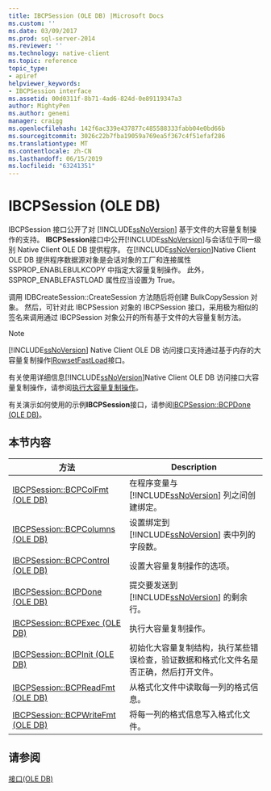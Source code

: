 ```yaml
---
title: IBCPSession (OLE DB) |Microsoft Docs
ms.custom: ''
ms.date: 03/09/2017
ms.prod: sql-server-2014
ms.reviewer: ''
ms.technology: native-client
ms.topic: reference
topic_type:
- apiref
helpviewer_keywords:
- IBCPSession interface
ms.assetid: 00d0311f-8b71-4ad6-824d-0e89119347a3
author: MightyPen
ms.author: genemi
manager: craigg
ms.openlocfilehash: 142f6ac339e437877c485588333fabb04e0bd66b
ms.sourcegitcommit: 3026c22b7fba19059a769ea5f367c4f51efaf286
ms.translationtype: MT
ms.contentlocale: zh-CN
ms.lasthandoff: 06/15/2019
ms.locfileid: "63241351"
---
```

# <a name="ibcpsession-ole-db"></a>IBCPSession (OLE DB)
  IBCPSession 接口公开了对 [!INCLUDE[ssNoVersion](../../includes/ssnoversion-md.md)] 基于文件的大容量复制操作的支持。 **IBCPSession**接口中公开[!INCLUDE[ssNoVersion](../../includes/ssnoversion-md.md)]与会话位于同一级别 Native Client OLE DB 提供程序。 在[!INCLUDE[ssNoVersion](../../includes/ssnoversion-md.md)]Native Client OLE DB 提供程序数据源对象是会话对象的工厂和连接属性 SSPROP_ENABLEBULKCOPY 中指定大容量复制操作。 此外，SSPROP_ENABLEFASTLOAD 属性应当设置为 True。  
  
 调用 IDBCreateSession::CreateSession 方法随后将创建 BulkCopySession 对象。 然后，可针对此 IBCPSession 对象的 IBCPSession 接口，采用极为相似的签名来调用通过 IBCPSession 对象公开的所有基于文件的大容量复制方法。  
  
> [!NOTE]  
>  [!INCLUDE[ssNoVersion](../../includes/ssnoversion-md.md)] Native Client OLE DB 访问接口支持通过基于内存的大容量复制操作[IRowsetFastLoad](irowsetfastload-ole-db.md)接口。  
  
 有关使用详细信息[!INCLUDE[ssNoVersion](../../includes/ssnoversion-md.md)]Native Client OLE DB 访问接口大容量复制操作，请参阅[执行大容量复制操作](../native-client/features/performing-bulk-copy-operations.md)。  
  
 有关演示如何使用的示例**IBCPSession**接口，请参阅[IBCPSession::BCPDone &#40;OLE DB&#41;](ibcpsession-bcpdone-ole-db.md)。  
  
## <a name="in-this-section"></a>本节内容  
  
|方法|Description|  
|------------|-----------------|  
|[IBCPSession::BCPColFmt &#40;OLE DB&#41;](ibcpsession-bcpcolfmt-ole-db.md)|在程序变量与 [!INCLUDE[ssNoVersion](../../includes/ssnoversion-md.md)] 列之间创建绑定。|  
|[IBCPSession::BCPColumns &#40;OLE DB&#41;](ibcpsession-bcpcolumns-ole-db.md)|设置绑定到 [!INCLUDE[ssNoVersion](../../includes/ssnoversion-md.md)] 表中列的字段数。|  
|[IBCPSession::BCPControl &#40;OLE DB&#41;](ibcpsession-bcpcontrol-ole-db.md)|设置大容量复制操作的选项。|  
|[IBCPSession::BCPDone &#40;OLE DB&#41;](ibcpsession-bcpdone-ole-db.md)|提交要发送到 [!INCLUDE[ssNoVersion](../../includes/ssnoversion-md.md)] 的剩余行。|  
|[IBCPSession::BCPExec &#40;OLE DB&#41;](ibcpsession-bcpexec-ole-db.md)|执行大容量复制操作。|  
|[IBCPSession::BCPInit &#40;OLE DB&#41;](ibcpsession-bcpinit-ole-db.md)|初始化大容量复制结构，执行某些错误检查，验证数据和格式化文件名是否正确，然后打开文件。|  
|[IBCPSession::BCPReadFmt &#40;OLE DB&#41;](ibcpsession-bcpreadfmt-ole-db.md)|从格式化文件中读取每一列的格式信息。|  
|[IBCPSession::BCPWriteFmt &#40;OLE DB&#41;](ibcpsession-bcpwritefmt-ole-db.md)|将每一列的格式信息写入格式化文件。|  
  
## <a name="see-also"></a>请参阅  
 [接口&#40;OLE DB&#41;](../../database-engine/dev-guide/interfaces-ole-db.md)  
  
  
